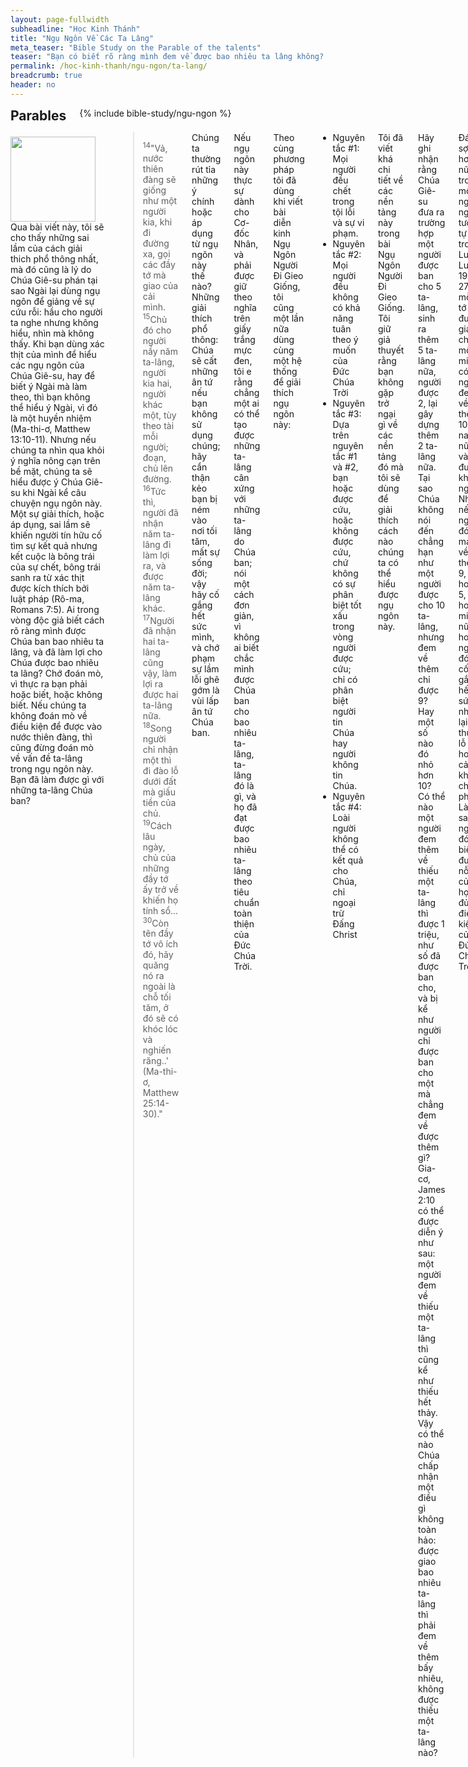 ```yaml
---
layout: page-fullwidth
subheadline: "Học Kinh Thánh"
title: "Ngụ Ngôn Về Các Ta Lâng"
meta_teaser: "Bible Study on the Parable of the talents"
teaser: "Bạn có biết rõ ràng mình đem về được bao nhiêu ta lâng không? Bài viết này sẽ giúp bạn làm cách nào đạt được số ta lâng cần thiết (Matthew 25:14-30)."
permalink: /hoc-kinh-thanh/ngu-ngon/ta-lang/
breadcrumb: true
header: no
---
```

<!--more-->
<div class="row">
<div class="bible-index medium-4 medium-push-8 columns">
<h2 style="margin: 0px">Parables</h2>
        {% include bible-study/ngu-ngon %}
</div><!-- /.medium-4.columns -->
<div class="medium-8 medium-pull-4 columns" markdown="1">

<div>
<p>
<img alt src="{{ site.baseurl }}/images/talents.jpg" style="border: 0px none; margin: 7px 15px 0px 0px; max-width: 100%; height: 136px; padding: 0px; float: left;">
Qua bài viết này, tôi sẽ cho thấy những sai lầm của cách giải thich phổ thông nhất, mà đó cũng là lý do Chúa Giê-su phán tại sao Ngài lại dùng ngụ ngôn để giảng về sự cứu rỗi: hầu cho người ta nghe nhưng không hiểu, nhìn mà không thấy. Khi bạn dùng xác thịt của mình để hiểu các ngụ ngôn của Chúa Giê-su, hay để biết ý Ngài mà làm theo, thì bạn không thể hiểu ý Ngài, vì đó là một huyền nhiệm (Ma-thi-ơ, Matthew 13:10-11). Nhưng nếu chúng ta nhìn qua khỏi ý nghĩa nông cạn trên bề mặt, chúng ta sẽ hiểu được ý Chúa Giê-su khi Ngài kể câu chuyện ngụ ngôn này. Một sự giải thích, hoặc áp dụng, sai lầm sẽ khiến người tín hữu cố tìm sự kết quả nhưng kết cuộc là bông trái của sự chết, bông trái sanh ra từ xác thịt được kích thích bởi luật pháp (Rô-ma, Romans 7:5). Ai trong vòng độc giả biết cách rõ ràng mình được Chúa ban bao nhiêu ta lâng, và đã làm lợi cho Chúa được bao nhiêu ta lâng? Chớ đoán mò, vì thực ra bạn phải hoặc biết, hoặc không biết. Nếu chúng ta không đoán mò về điều kiện để được vào nước thiên đàng, thì cũng đừng đoán mò về vấn đề ta-lâng trong ngụ ngôn này. Bạn đã làm được gì với những ta-lâng Chúa ban?
</p>
</div>

> <sup>14</sup>"Vả, nước thiên đàng sẽ giống như một người kia, khi đi đường xa, gọi các đầy tớ mà giao của cải mình. <sup>15</sup>Chủ đó cho người nầy năm ta-lâng, người kia hai, người khác một, tùy theo tài mỗi người; đoạn, chủ lên đường. <sup>16</sup>Tức thì, người đã nhận năm ta-lâng đi làm lợi ra, và được năm ta-lâng khác. <sup>17</sup>Người đã nhận hai ta-lâng cũng vậy, làm lợi ra được hai ta-lâng nữa. <sup>18</sup>Song người chỉ nhận một thì đi đào lỗ dưới đất mà giấu tiền của chủ. <sup>19</sup>Cách lâu ngày, chủ của những đầy tớ ấy trở về khiến họ tính sổ... <sup>30</sup>Còn tên đầy tớ vô ích đó, hãy quăng nó ra ngoài là chỗ tối tăm, ở đó sẽ có khóc lóc và nghiến răng..' (Ma-thi-ơ, Matthew 25:14-30)."

Chúng ta thường rút tỉa những ý chính hoặc áp dụng từ ngụ ngôn này thế nào? Những giải thích phổ thông: Chúa sẽ cất những ân tứ nếu bạn không sử dụng chúng; hãy cẩn thận kẻo bạn bị ném vào nơi tối tăm, mất sự sống đời; vậy hãy cố gắng hết sức mình, và chớ phạm sự lầm lỗi ghê gớm là vùi lấp ân tứ Chúa ban.

Nếu ngụ ngôn này thực sự dành cho Cơ-đốc Nhân, và phải được giữ theo nghĩa trên giấy trắng mực đen, tôi e rằng chẳng một ai có thể tạo được những ta-lâng cân xứng với những ta-lâng do Chúa ban; nói một cách đơn giản, vì không ai biết chắc mình được Chúa ban cho bao nhiêu ta-lâng, ta-lâng đó là gì, và họ đã đạt được bao nhiêu ta-lâng theo tiêu chuẩn toàn thiện của Đức Chúa Trời.

Theo cùng phương pháp tôi đã dùng khi viết bài diễn kinh Ngụ Ngôn Người Đi Gieo Giống, tôi cũng một lần nữa dùng cùng một hệ thống để giải thích ngụ ngôn này:

- Nguyên tắc #1: Mọi người đều chết trong tội lỗi và sự vi phạm.
- Nguyên tắc #2: Mọi người đều không có khả năng tuân theo ý muốn của Đức Chúa Trời
- Nguyên tắc #3: Dựa trên nguyên tắc #1 và #2, bạn hoặc được cứu, hoặc không được cứu, chứ không có sự phân biệt tốt xấu trong vòng người được cứu; chỉ có phân biệt người tin Chúa hay người không tin Chúa.
- Nguyên tắc #4: Loài người không thể có kết quả cho Chúa, chỉ ngoại trừ Đấng Christ

Tôi đã viết khá chi tiết về các nền tảng này trong bài Ngụ Ngôn Người Đi Gieo Giống. Tôi giữ giả thuyết rằng bạn không gặp trở ngại gì về các nền tảng đó mà tôi sẽ dùng để giải thích cách nào chúng ta có thể hiểu được ngụ ngôn này.

Hãy ghi nhận rằng Chúa Giê-su đưa ra trường hợp một người được ban cho 5 ta-lâng, sinh ra thêm 5 ta-lâng nữa, người được 2, lại gây dựng thêm 2 ta-lâng nữa. Tại sao Chúa không nói đến chẳng hạn như một người được cho 10 ta-lâng, nhưng đem về thêm chỉ được 9? Hay một số nào đó nhỏ hơn 10? Có thể nào một người đem thêm về thiếu một ta-lâng thì được 1 triệu, như số đã được ban cho, và bị kể như người chỉ được ban cho một mà chẳng đem về được thêm gì? Gia-cơ, James 2:10 có thể được diễn ý như sau: một người đem về thiếu một ta-lâng thì cũng kể như thiếu hết thảy. Vậy có thể nào Chúa chấp nhận một điều gì không toàn hảo: được giao bao nhiêu ta-lâng thì phải đem về thêm bấy nhiêu, không được thiếu một ta-lâng nào?

Đáng sợ hơn nữa, trong một ngụ ngôn tương tự trong Lu-ca, Luke 19:12-27, mỗi tôi tớ được giao cho một mi-na, có người đem về thêm 10 mi-na nữa và được khen ngợi. Nhưng nếu người đó chỉ mang về thêm 9, hoặc 5, hoặc 1 mi-na nữa, hoặc người đó đã cố gắng hết sức nhưng lại bị thua lỗ vì hoàn cảnh không cho phép? Làm sao người đó biết được nỗ lực của họ hội đủ điều kiện của Đức Chúa Trời?

Bạn là người tốt nhất trong vòng các Cơ-đốc Nhân, bạn giảng trên làn sóng âm thanh và viết nhiều sách vở, bạn có chắc mình sanh lợi cho Chúa theo số lượng ta-lâng mà Ngài ban cho bạn không? Nếu bạn nghĩ mình ra gì, thì tôi bảo đảm với bạn rằng bạn chẳng ra gì đâu (Ga-la-ti, Galatians 6:3). Tôi sẽ dẫn chứng với bạn rằng Đức Chúa Trời chỉ chấp nhận những điều toàn hảo.

<p class="blockquote">"Thế thì các ngươi hãy nên trọn vẹn, như Cha các ngươi ở trên trời là trọn vẹn." (Matthew 5:48)<br />
"Vì người nào giữ trọn luật pháp, mà phạm một điều răn, thì cũng đáng tội như đã phạm hết thảy." (James 2:10)<br />
"Tôi lại rao cho mọi người chịu cắt bì rằng, họ buộc phải vâng giữ trọn cả luật pháp." (Galatians 5:3)<br />
"Hãy truyền cho cả hội chúng Y-sơ-ra-ên rằng: Hãy nên thánh, vì ta Giê-hô-va Đức Chúa Trời các người, vốn là thánh." (Leviticus 19:2)<br />
"Ngươi phải không chỗ trách được trước mặt Giê-hô-va Đức Chúa Trời ngươi." (Deuteronomy 18:13)</p>

Khi Chúa Giê-su phán: Ta ban cho ngươi 5 ta-lâng, hãy đem về thêm 5 nữa, và khi ta ban cho 2, cũng vậy hãy đem về thêm 2. Lời của Đấng đã cất lên thì vũ trụ thành hình không thể bị coi thường. Ngài đã không nói bạn có thể đem về thêm số lượng ít hơn khi được ban cho. Ngài đã không nói khi được ban cho 5, bạn có thể đem về thêm 4.

Vậy thì quí vị, giảng sư và giáo sư, đã đem về cho Chúa bao nhiêu ta-lâng? Trước khi quí vị đóng vai trò dạy dỗ người khác về sự hầu việc Chúa, quí vị đã làm trọn trọng trách mà Đức Chúa Trời đã đòi hỏi từ chính quí vị chưa? Trong vòng các giảng sư mà tôi đã từng nghe, tôi tin rằng chỉ có Billy Graham là một trong thiểu số rất nhỏ có thể tránh không trả lời câu hỏi này, vì ông chẳng hề đóng vai trò người dạy dỗ người khác, hoặc đóng vai trò Chúa Giê-su trong đời sống họ, nhưng ông luôn luôn trung tín hầu việc Chúa trong trách vụ khâm sai, làm một người chỉ dẫn người khác đến với Đấng Christ.

Cho dù tôi có không viết thêm gì nữa, mọi nỗ lực để tìm cách áp dụng cách sai lạc ngụ ngôn này, vào đời sống Cơ-đốc Nhân sẽ chỉ là vô ích; vì theo sự giảng dạy đó, người nghe sẽ không bao giờ biết tình trạng của mình khi Chúa trở lại. Lại nữa không một người nào đang chuẩn bị để vào nước Trời mà không biết rõ tình trạng hợp lệ của quyền công dân mình trong nước ấy.

Chúa Giê-su đã nói nhiều lần nhiều cách, và sứ đồ Phao-lô cũng nhấn mạnh lại trong I Cô-rin-tô 15:50 (I Corinthians 15:50), rằng thịt và huyết không thể nào được hưởng nước Đức Chúa Trời. Để được vào nước Chúa, "người cũ" phải chết đi trước khi được tái sinh; nhưng bằng cách nào? Phao-lô nói rằng người cũ, thân xác hay chết, bám chặt lấy ông như kẻ song sinh dính chặt vào nhau từ lúc còn trong lòng mẹ. Thế mà Cơ-lô-se, Colossians 2:12, Rô-ma, Romans 6:4, và Ga-la-ti, Galatians 3:27 đều tuyên bố rằng chúng ta được kể như đã được đồng chết và chôn cùng Đấng Christ. Chúa tuyên án tử hình cho người tội lỗi, và Chúa đã chịu tử hình thế cho chúng ta.

Thế còn sự đòi hỏi về việc sử dụng ta-lâng? Điều hợp lý chằng phải là Chúa cũng ban cho chúng ta cách nhưng không sao? Hay là bạn quá tự kiêu và nói rằng mình có khả năng sản xuất thêm ta-lâng cho Chúa?

Trong Ma-thi-ơ, Matthew 7:19, Chúa Giê-su phán cây nào không kết quả sẽ bị đốn và quăng vào lửa. Nhưng làm thế nào loài người có thể sanh bông trái của Thánh Linh (Ga-la-ti, Galatians 5:22); ngoại trừ dĩ nhiên bạn nghĩ sanh bông trái có nghĩa là làm một việc gì đó trong danh Đấng Christ? Chúa Giê-su nói sanh bông trái không phải như vậy. Ngài phán chúng ta sanh bông trái khi chúng ta ở trong Ngài, hoặc thuộc về Ngài.

Vậy thì làm sao bạn được "ở trong Đấng Christ?" Bằng cách làm một việc gì đó? Nếu đây là điều bạn tin thì ai đó đã không dạy bạn tin lành chân thật. Bạn có thể nuôi cả ngàn người nghèo đói và giảng tin lành cho vạn người, chưa chắc bạn đã nhờ đó ở trong Chúa (I Cor 13:3). Điều cho bạn vào nước Trời, vào gia đình của Đức Chúa Trời, là khi Chúa coi bạn là người công chính. Vậy thì làm sao bạn trở nên người công chính? Bởi ân điển Chúa và qua đức tin trong Ngài. Kinh Thánh nói hàng ngàn lần (tôi phóng đại lên đấy thôi) rằng chẳng có công việc nào, kể cả sự tuân giữ mọi điều trong sách luật pháp, có thể đem lại sự công bình của Đức Chúa Trời.

Lại một lần nữa, Chúa phán: hãy sanh bông trái, thì chính Ngài sanh bông trái hầu ban cho cách nhưng không cho những kẻ tin danh Ngài. Ta-lâng và bông trái, Chúa Giê-su đem đến và ban cho những kẻ thuộc về Ngài, y như Ngài đã phó chính mình trên thập tự giá làm giá chuộc linh hồn chúng ta, và ban cho cách nhưng không.

Trong Ma-thi-ơ, Matthew 5:48, Chúa Giê-su phán chúng ta phải trở nên người toàn hảo vì Đức Chúa Trời là toàn hảo, rồi Ngài tự mình đổ huyết trên cây thập tự để ban dòng huyết luôn thanh tẩy cách nhưng không cho bất cứ ai kêu đến danh Ngài. Có sự dâng hiến nào, nghi lễ nào, hy sinh nào, khiến bạn trở nên vẹn toàn không?

Vậy nếu bạn không sản xuất được ta-lâng, không kết quả được, không chết con người cũ được, không toàn hảo được, rồi theo những nền tảng tôi đã nêu lên ở trên, bạn cũng không thể làm được điều gì đẹp lòng Chúa. Tôi mong rằng đến đây bạn hiểu Chúa Giê-su muốn ám chỉ điều gì khi Ngài ban ngụ ngôn này: ngoài Ta ra các ngươi chẳng làm chi được. Với người Hê-bơ-rơ, Ngài phán: hãy thay của lễ thiêu bằng chính ta, với người ngoại Ngài phán: Hãy đến cùng Ta. Rồi các ngươi sẽ được ta-lâng, ta-lâng chẳng đến từ con người khốn khổ, nhưng đến từ Đấng Sáng Tạo nên trời đất muôn vật. Và chẳng phải chỉ thêm một ta-lâng, mà tất cả những gì Đức Chúa Trời sẽ ban cùng với Con Một của Ngài, Đấng mà Ngài đã ban từ lòng thương xót.

Bạn đừng tìm cách hiểu ngụ ngôn này bởi tự nó mà thôi, nhưng đặt nó trong bối cảnh của những chân lý nền tảng khác hầu bạn đừng đi đến một kết luận sai lầm và nghi ngờ sự đầy trọn của Thập Tự Giá của Đấng Christ. Đức Chúa Trời chẳng chấp nhận điều gì thấp kém hơn Công Việc làm bởi Đấng duy nhất đẹp lòng Ngài mọi đàng: Giê-su Christ Thượng Đế Toàn Năng. Công việc của bạn? Ta-lâng của bạn? Chỉ là tấm áo nhớp. Tiên tri Ê-sai cũng nói vậy về những việc đến từ xác thịt mà bạn tưởng là công bình (Ê-sai, Isaiah 64:4). Bạn hãy cẩn thận, vì Chúa chỉ nhận ta-lâng đến từ Ngài mà thôi. Khi Ngài nói "hãy đem ta lâng về cho Ta," Ngài muốn chúng ta hiểu rằng: chỉ hãy tin Ta thì được mọi sự.

{% include bible-study/bible-study-footer %}
</div><!-- /.medium-8.columns -->
</div><!-- /.row -->
